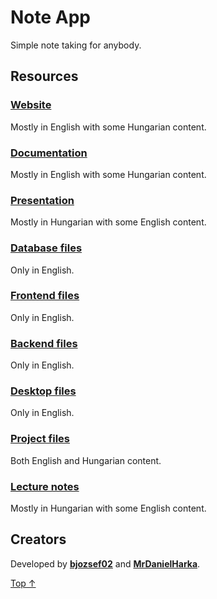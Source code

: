 # Note App

Simple note taking for anybody.

## Resources

### [Website](https://note-app.harka.com)

Mostly in English with some Hungarian content.

### [Documentation](https://github.com/MrDanielHarka/note-app/blob/main/docs/files/documentation.md)

Mostly in English with some Hungarian content.

### [Presentation](https://motyar.github.io/markshow/?source=https://raw.githubusercontent.com/MrDanielHarka/note-app/main/docs/files/presentation.md#/)

Mostly in Hungarian with some English content.

### [Database files](https://github.com/MrDanielHarka/note-app/tree/main/database)

Only in English.

### [Frontend files](https://github.com/MrDanielHarka/note-app/tree/main/frontend)

Only in English.

### [Backend files](https://github.com/MrDanielHarka/note-app/tree/main/backend)

Only in English.

### [Desktop files](https://github.com/MrDanielHarka/note-app/tree/main/desktop)

Only in English.

### [Project files](https://github.com/MrDanielHarka/note-app/tree/main/docs/files)

Both English and Hungarian content.

### [Lecture notes](https://github.com/MrDanielHarka/note-app/blob/main/docs/files/notes.md)

Mostly in Hungarian with some English content.

<!-- ### [Explanation video]()

Mostly in Hungarian with some English content. -->

## Creators

Developed by **[bjozsef02](https://github.com/bjozsef02)** and **[MrDanielHarka](https://github.com/MrDanielHarka)**.

[Top ↑](#note-app)
